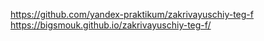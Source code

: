 https://github.com/yandex-praktikum/zakrivayuschiy-teg-f
https://bigsmouk.github.io/zakrivayuschiy-teg-f/
